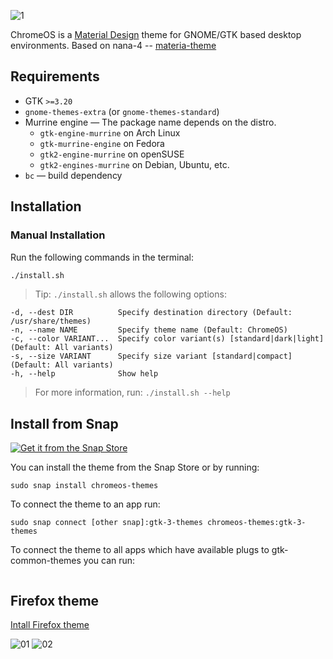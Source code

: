 ![1](https://images.pling.com/img/00/00/32/24/44/1335019/a904f566f527ca301f475cce53c13e7c21c9.jpg)

ChromeOS is a [Material Design](https://material.io) theme for GNOME/GTK based desktop environments.
Based on nana-4 -- [materia-theme](https://github.com/nana-4/materia-theme)

## Requirements

- GTK `>=3.20`
- `gnome-themes-extra` (or `gnome-themes-standard`)
- Murrine engine — The package name depends on the distro.
  - `gtk-engine-murrine` on Arch Linux
  - `gtk-murrine-engine` on Fedora
  - `gtk2-engine-murrine` on openSUSE
  - `gtk2-engines-murrine` on Debian, Ubuntu, etc.
- `bc` — build dependency

## Installation

### Manual Installation

Run the following commands in the terminal:

```sh
./install.sh
```

> Tip: `./install.sh` allows the following options:

```
-d, --dest DIR          Specify destination directory (Default: /usr/share/themes)
-n, --name NAME         Specify theme name (Default: ChromeOS)
-c, --color VARIANT...  Specify color variant(s) [standard|dark|light] (Default: All variants)
-s, --size VARIANT      Specify size variant [standard|compact] (Default: All variants)
-h, --help              Show help
```

> For more information, run: `./install.sh --help`

## Install from Snap
<a href="https://snapcraft.io/chromeos-themes">
<img alt="Get it from the Snap Store" src="https://snapcraft.io/static/images/badges/en/snap-store-white.svg" />
</a>

You can install the theme from the Snap Store оr by running:

```
sudo snap install chromeos-themes
```
To connect the theme to an app run:
```
sudo snap connect [other snap]:gtk-3-themes chromeos-themes:gtk-3-themes
```

To connect the theme to all apps which have available plugs to gtk-common-themes you can run:

``` for i in $(snap connections | grep gtk-common-themes:gtk-3-themes | awk '{print $2}'); do sudo snap connect $i chromeos-themes:gtk-3-themes; done
```

## Firefox theme
[Intall Firefox theme](src/firefox)

![01](src/firefox/preview01.png?raw=true)
![02](src/firefox/preview02.png?raw=true)
